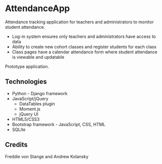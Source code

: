 # AttendanceApp

Attendance tracking application for teachers and administrators to monitor student attendance.  
* Log-in system ensures only teachers and administrators have access to data
* Ability to create new cohort classes and register students for each class
* Class pages have a calendar attendance form where student attendance is viewable and updatable

Prototype application.

## Technologies
* Python - Django framework
* JavaScript/jQuery 
  * DataTables plugin
  * Moment.js
  * jQuery UI
* HTML5/CSS3
* Bootstrap framework - JavaScript, CSS, HTML
* SQLite

## Credits
Freddie von Stange and Andrew Kolansky

